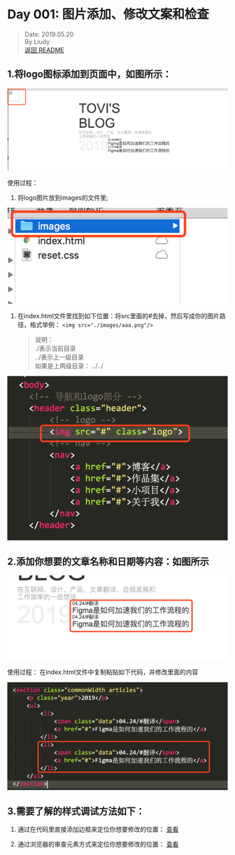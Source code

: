 # Day 001: 图片添加、修改文案和检查
> Date: 2019.05.20  
> By Liudy  
> [返回 README](../README.md)
  


## 1.将logo图标添加到页面中，如图所示：
![](day1/1.png)

使用过程：
1. 将logo图片放到images的文件里;
   
![](day1/2.png)
  
1. 在index.html文件里找到如下位置：将src里面的#去掉，然后写成你的图片路径，格式举例：
   `<img src="./images/aaa.png"/>`
  
    > 说明：  
    > ./表示当前目录  
    > ../表示上一级目录  
    > 如果是上两级目录： ../../  

![](day1/3.png)

  
## 2.添加你想要的文章名称和日期等内容：如图所示

![](day1/4.png)

使用过程：
在index.html文件中复制粘贴如下代码，并修改里面的内容

![](day1/5.png)

  
## 3.需要了解的样式调试方法如下：
   1. 通过在代码里直接添加边框来定位你想要修改的位置：
   <a href="day1/v1.mp4" target="blank">查看</a>

   1. 通过浏览器的审查元素方式来定位你想要修改的位置：
   <a href="day1/v2.mp4" target="blank">查看</a>